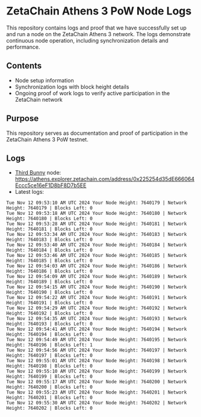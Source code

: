 # ZetaChain Athens 3 PoW Node Logs
This repository contains logs and proof that we have successfully set up and run a node on the ZetaChain Athens 3 network. The logs demonstrate continuous node operation, including synchronization details and performance.

## Contents
- Node setup information
- Synchronization logs with block height details
- Ongoing proof of work logs to verify active participation in the ZetaChain network

## Purpose
This repository serves as documentation and proof of participation in the ZetaChain Athens 3 PoW testnet.

## Logs

- [Third Bunny](https://thirdbunny.xyz/) node: https://athens.explorer.zetachain.com/address/0x225254d35dE666064Eccc5ce16eF1D8bF8D7b5EE
- Latest logs:
```
Tue Nov 12 09:53:10 AM UTC 2024 Your Node Height: 7640179 | Network Height: 7640179 | Blocks Left: 0
Tue Nov 12 09:53:18 AM UTC 2024 Your Node Height: 7640180 | Network Height: 7640180 | Blocks Left: 0
Tue Nov 12 09:53:28 AM UTC 2024 Your Node Height: 7640181 | Network Height: 7640181 | Blocks Left: 0
Tue Nov 12 09:53:34 AM UTC 2024 Your Node Height: 7640183 | Network Height: 7640183 | Blocks Left: 0
Tue Nov 12 09:53:40 AM UTC 2024 Your Node Height: 7640184 | Network Height: 7640184 | Blocks Left: 0
Tue Nov 12 09:53:46 AM UTC 2024 Your Node Height: 7640185 | Network Height: 7640185 | Blocks Left: 0
Tue Nov 12 09:54:03 AM UTC 2024 Your Node Height: 7640186 | Network Height: 7640186 | Blocks Left: 0
Tue Nov 12 09:54:09 AM UTC 2024 Your Node Height: 7640189 | Network Height: 7640189 | Blocks Left: 0
Tue Nov 12 09:54:15 AM UTC 2024 Your Node Height: 7640190 | Network Height: 7640190 | Blocks Left: 0
Tue Nov 12 09:54:22 AM UTC 2024 Your Node Height: 7640191 | Network Height: 7640191 | Blocks Left: 0
Tue Nov 12 09:54:29 AM UTC 2024 Your Node Height: 7640192 | Network Height: 7640192 | Blocks Left: 0
Tue Nov 12 09:54:35 AM UTC 2024 Your Node Height: 7640193 | Network Height: 7640193 | Blocks Left: 0
Tue Nov 12 09:54:41 AM UTC 2024 Your Node Height: 7640194 | Network Height: 7640194 | Blocks Left: 0
Tue Nov 12 09:54:49 AM UTC 2024 Your Node Height: 7640195 | Network Height: 7640196 | Blocks Left: 1
Tue Nov 12 09:54:56 AM UTC 2024 Your Node Height: 7640197 | Network Height: 7640197 | Blocks Left: 0
Tue Nov 12 09:55:01 AM UTC 2024 Your Node Height: 7640198 | Network Height: 7640198 | Blocks Left: 0
Tue Nov 12 09:55:10 AM UTC 2024 Your Node Height: 7640199 | Network Height: 7640199 | Blocks Left: 0
Tue Nov 12 09:55:17 AM UTC 2024 Your Node Height: 7640200 | Network Height: 7640200 | Blocks Left: 0
Tue Nov 12 09:55:23 AM UTC 2024 Your Node Height: 7640201 | Network Height: 7640201 | Blocks Left: 0
Tue Nov 12 09:55:30 AM UTC 2024 Your Node Height: 7640202 | Network Height: 7640202 | Blocks Left: 0
```
